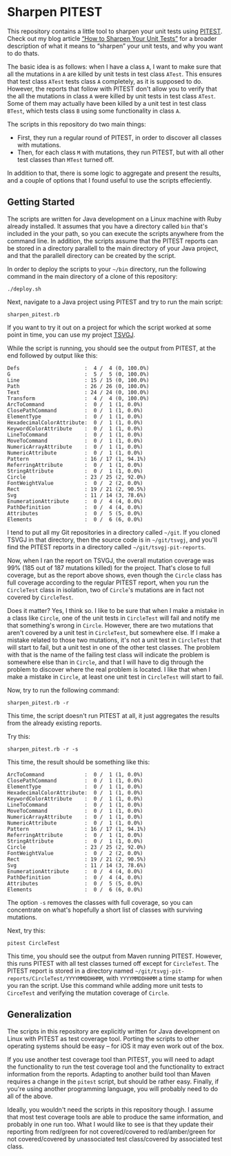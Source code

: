 # Sharpen PITEST

This repository contains a little tool to sharpen your unit tests using [PITEST](https://pitest.org/). Check out my blog
article
[“How to Sharpen Your Unit Tests”](https://medium.com/compendium/how-to-sharpen-your-unit-tests-58ee01329f15) for a
broader description of what it means to “sharpen” your unit tests, and why you want to do thats.

The basic idea is as follows: when I have a class `A`, I want to make sure that all the mutations in `A` are killed by
unit tests in test class `ATest`. This ensures that test class `ATest` tests class `A` completely, as it is supposed to
do. However, the reports that follow with PITEST don't allow you to verify that the all the mutations in class `A` were
killed by unit tests in test class `ATest`. Some of them may actually have been killed by a unit test in test class
`BTest`, which tests class `B` using some functionality in class `A`.

The scripts in this repository do two main things:
- First, they run a regular round of PITEST, in order to discover all classes with mutations.
- Then, for each class `M` with mutations, they run PITEST, but with all other test classes than `MTest` turned off.

In addition to that, there is some logic to aggregate and present the results, and a couple of options that I found
useful to use the scripts effeciently.

## Getting Started

The scripts are written for Java development on a Linux machine with Ruby already installed. It assumes that you have a
directory called `bin` that's included in the your path, so you can execute the scripts anywhere from the command line.
In addition, the scripts assume that the PITEST reports can be stored in a directory parallell to the main directory of
your Java project, and that the parallell directory can be created by the script.

In order to deploy the scripts to your `~/bin` directory, run the following command in the main directory of a clone of
this repository:

```
./deploy.sh
```

Next, navigate to a Java project using PITEST and try to run the main script:

```
sharpen_pitest.rb
```

If you want to try it out on a project for which the script worked at some point in time, you can use my project
[TSVGJ](https://github.com/filipvanlaenen/tsvgj).

While the script is running, you should see the output from PITEST, at the end followed by output like this:

```
Defs                     :  4 /  4 (0, 100.0%)
G                        :  5 /  5 (0, 100.0%)
Line                     : 15 / 15 (0, 100.0%)
Path                     : 26 / 26 (0, 100.0%)
Text                     : 24 / 24 (0, 100.0%)
Transform                :  4 /  4 (0, 100.0%)
ArcToCommand             :  0 /  1 (1, 0.0%)
ClosePathCommand         :  0 /  1 (1, 0.0%)
ElementType              :  0 /  1 (1, 0.0%)
HexadecimalColorAttribute:  0 /  1 (1, 0.0%)
KeywordColorAttribute    :  0 /  1 (1, 0.0%)
LineToCommand            :  0 /  1 (1, 0.0%)
MoveToCommand            :  0 /  1 (1, 0.0%)
NumericArrayAttribute    :  0 /  1 (1, 0.0%)
NumericAttribute         :  0 /  1 (1, 0.0%)
Pattern                  : 16 / 17 (1, 94.1%)
ReferringAttribute       :  0 /  1 (1, 0.0%)
StringAttribute          :  0 /  1 (1, 0.0%)
Circle                   : 23 / 25 (2, 92.0%)
FontWeightValue          :  0 /  2 (2, 0.0%)
Rect                     : 19 / 21 (2, 90.5%)
Svg                      : 11 / 14 (3, 78.6%)
EnumerationAttribute     :  0 /  4 (4, 0.0%)
PathDefinition           :  0 /  4 (4, 0.0%)
Attributes               :  0 /  5 (5, 0.0%)
Elements                 :  0 /  6 (6, 0.0%)
```

I tend to put all my Git repositories in a directory called `~/git`. If you cloned TSVGJ in that directory, then the
source code is in `~/git/tsvgj`, and you'll find the PITEST reports in a directory called `~/git/tsvgj-pit-reports`.

Now, when I ran the report on TSVGJ, the overall mutation coverage was 99% (185 out of 187 mutations killed) for the
project. That's close to full coverage, but as the report above shows, even though the `Circle` class has full coverage
according to the regular PITEST report, when you run the `CircleTest` class in isolation, two of `Circle`'s mutations
are in fact not covered by `CircleTest`.

Does it matter? Yes, I think so. I like to be sure that when I make a mistake in a class like `Circle`, one of the unit
tests in `CircleTest` will fail and notify me that something's wrong in `Circle`. However, there are two mutations that
aren't covered by a unit test in `CircleTest`, but somewhere else. If I make a mistake related to those two mutations,
it's not a unit test in `CircleTest` that will start to fail, but a unit test in one of the other test classes. The
problem with that is the name of the failing test class will indicate the problem is somewhere else than in `Circle`,
and that I will have to dig through the problem to discover where the real problem is located. I like that when I make
a mistake in `Circle`, at least one unit test in `CircleTest` will start to fail.

Now, try to run the following command:

```
sharpen_pitest.rb -r
```

This time, the script doesn't run PITEST at all, it just aggregates the results from the already existing reports.

Try this:

```
sharpen_pitest.rb -r -s
```

This time, the result should be something like this:

```
ArcToCommand             :  0 /  1 (1, 0.0%)
ClosePathCommand         :  0 /  1 (1, 0.0%)
ElementType              :  0 /  1 (1, 0.0%)
HexadecimalColorAttribute:  0 /  1 (1, 0.0%)
KeywordColorAttribute    :  0 /  1 (1, 0.0%)
LineToCommand            :  0 /  1 (1, 0.0%)
MoveToCommand            :  0 /  1 (1, 0.0%)
NumericArrayAttribute    :  0 /  1 (1, 0.0%)
NumericAttribute         :  0 /  1 (1, 0.0%)
Pattern                  : 16 / 17 (1, 94.1%)
ReferringAttribute       :  0 /  1 (1, 0.0%)
StringAttribute          :  0 /  1 (1, 0.0%)
Circle                   : 23 / 25 (2, 92.0%)
FontWeightValue          :  0 /  2 (2, 0.0%)
Rect                     : 19 / 21 (2, 90.5%)
Svg                      : 11 / 14 (3, 78.6%)
EnumerationAttribute     :  0 /  4 (4, 0.0%)
PathDefinition           :  0 /  4 (4, 0.0%)
Attributes               :  0 /  5 (5, 0.0%)
Elements                 :  0 /  6 (6, 0.0%)
```

The option `-s` removes the classes with full coverage, so you can concentrate on what's hopefully a short list of
classes with surviving mutations.

Next, try this:

```
pitest CircleTest
```

This time, you should see the output from Maven running PITEST. However, this runs PITEST with all test classes turned
off except for `CircleTest`. The PITEST report is stored in a directory named
`~/git/tsvgj-pit-reports/CircleTest/YYYYMMDDHHMM`, with `YYYYMMDDHHMM` a time stamp for when you ran the script. Use
this command while adding more unit tests to `CirceTest` and verifying the mutation coverage of `Circle`.

## Generalization

The scripts in this repository are explicitly written for Java development on Linux with PITEST as test coverage tool.
Porting the scripts to other operating systems should be easy – for iOS it may even work out of the box.

If you use another test coverage tool than PITEST, you will need to adapt the functionality to run the test coverage
tool and the functionality to extract information from the reports. Adapting to another build tool than Maven requires
a change in the `pitest` script, but should be rather easy. Finally, if you're using another programming language, you
will probably need to do all of the above.

Ideally, you wouldn't need the scripts in this repository though. I assume that most test coverage tools are able to
produce the same information, and probably in one run too. What I would like to see is that they update their reporting
from red/green for not covered/covered to red/amber/green for not covered/covered by unassociated test class/covered
by associated test class.
